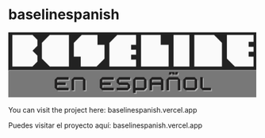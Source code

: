 # baselinespanish

![](assets/20241227_101408_Baseline-logo-es.png)

You can visit the project here: baselinespanish.vercel.app

Puedes visitar el proyecto aquí: baselinespanish.vercel.app
